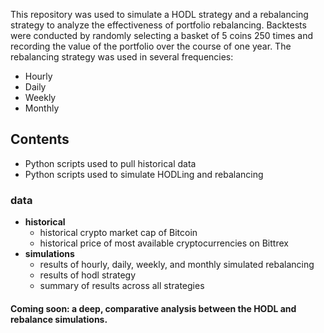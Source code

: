 This repository was used to simulate a HODL strategy and a rebalancing strategy to analyze the effectiveness of portfolio rebalancing.
Backtests were conducted by randomly selecting a basket of 5 coins 250 times and recording the value of the portfolio over the course of one year.  The rebalancing strategy was used in several frequencies:

*  Hourly
*  Daily
*  Weekly
*  Monthly


## Contents

* Python scripts used to pull historical data
* Python scripts used to simulate HODLing and rebalancing

### data
  * __historical__
     * historical crypto market cap of Bitcoin
     * historical price of most available cryptocurrencies on Bittrex
  * __simulations__
     * results of hourly, daily, weekly, and monthly simulated rebalancing
     * results of hodl strategy
     * summary of results across all strategies
  
#### Coming soon: a deep, comparative analysis between the HODL and rebalance simulations.

